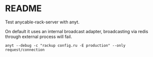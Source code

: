 # README

Test anycable-rack-server with anyt.

On default it uses an internal broadcast adapter, broadcasting via redis through external process will fail.

```
anyt --debug -c "rackup config.ru -E production" --only request/connection
```
